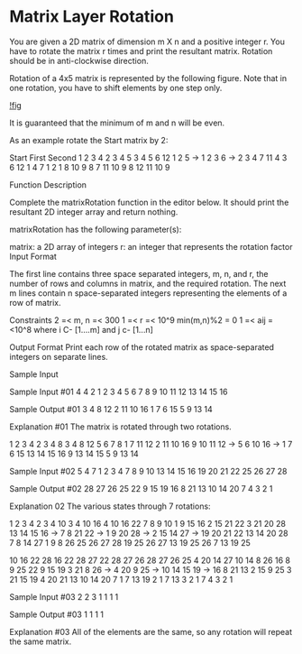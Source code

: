 # Matrix Layer Rotation

You are given a 2D matrix of dimension m X n and a positive integer r. You have to rotate the matrix r times and print the resultant matrix. Rotation should be in anti-clockwise direction.

Rotation of a 4x5 matrix is represented by the following figure. Note that in one rotation, you have to shift elements by one step only.

[!fig](https://hr-challenge-images.s3.amazonaws.com/2517/matrix-rotation.png)

It is guaranteed that the minimum of m and n will be even.

As an example rotate the Start matrix by 2:

Start         First           Second
 1 2 3 4        2  3  4  5      3  4  5  6
12 1 2 5  ->   1  2  3  6 ->   2  3  4  7
11 4 3 6      12  1  4  7       1  2  1  8
10 9 8 7      11 10  9  8     12 11 10  9

Function Description

Complete the matrixRotation function in the editor below. It should print the resultant 2D integer array and return nothing.

matrixRotation has the following parameter(s):

matrix: a 2D array of integers
r: an integer that represents the rotation factor
Input Format

The first line contains three space separated integers, m, n, and r, the number of rows and columns in matrix, and the required rotation. 
The next m lines contain n space-separated integers representing the elements of a row of matrix.

Constraints
2 =< m, n =< 300
1 =< r =< 10^9
min(m,n)%2 = 0
1 =< aij =<10^8 where i C- [1....m] and j c- [1...n]
 
Output Format
Print each row of the rotated matrix as space-separated integers on separate lines.

Sample Input

Sample Input #01
4 4 2
1 2 3 4
5 6 7 8
9 10 11 12
13 14 15 16

Sample Output #01
3 4 8 12
2 11 10 16
1 7 6 15
5 9 13 14

Explanation #01
The matrix is rotated through two rotations.

 1  2  3  4      2  3  4  8      3  4  8 12
 5  6  7  8      1  7 11 12      2 11 10 16
 9 10 11 12  ->  5  6 10 16  ->  1  7  6 15
13 14 15 16      9 13 14 15      5  9 13 14

Sample Input #02
5 4 7
1 2 3 4
7 8 9 10
13 14 15 16
19 20 21 22
25 26 27 28

Sample Output #02
28 27 26 25
22 9 15 19
16 8 21 13
10 14 20 7
4 3 2 1

Explanation 02
The various states through 7 rotations:

1  2  3  4      2  3  4 10    3  4 10 16    4 10 16 22
7  8  9 10      1  9 15 16    2 15 21 22    3 21 20 28
13 14 15 16 ->  7  8 21 22 -> 1  9 20 28 -> 2 15 14 27 ->
19 20 21 22    13 14 20 28    7  8 14 27    1  9  8 26
25 26 27 28    19 25 26 27    13 19 25 26   7 13 19 25

10 16 22 28    16 22 28 27    22 28 27 26    28 27 26 25
 4 20 14 27    10 14  8 26    16  8  9 25    22  9 15 19
 3 21  8 26 ->  4 20  9 25 -> 10 14 15 19 -> 16  8 21 13
 2 15  9 25     3 21 15 19     4 20 21 13    10 14 20  7
 1  7 13 19     2  1  7 13     3  2  1  7     4  3  2  1

Sample Input #03
2 2 3
1 1
1 1

Sample Output #03
1 1
1 1

Explanation #03
All of the elements are the same, so any rotation will repeat the same matrix.






